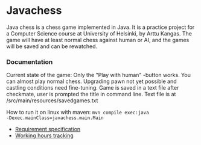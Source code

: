 # Javachess

Java chess is a chess game implemented in Java. It is a practice project for a Computer Science course at University of Helsinki, by Arttu Kangas. The game will have at least normal chess against human or AI, and the games will be saved and can be rewatched.


### Documentation

Current state of the game: Only the "Play with human" -button works. You can almost play normal chess. Upgrading pawn not yet possible and castling conditions need fine-tuning. Game is saved in a text file after checkmate, user is prompted the title in command line. Text file is at /src/main/resources/savedgames.txt

How to run it on linux with maven: <code>mvn compile exec:java -Dexec.mainClass=javachess.main.Main</code>

+ [Requirement specification](https://github.com/ShootingStar91/Javachess/blob/master/documentation/requirementspecification.md)
+ [Working hours tracking](https://github.com/ShootingStar91/Javachess/blob/master/documentation/workinghours.md)
